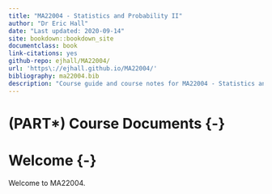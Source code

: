 ```yaml
---
title: "MA22004 - Statistics and Probability II"
author: "Dr Eric Hall"
date: "Last updated: 2020-09-14"
site: bookdown::bookdown_site
documentclass: book
link-citations: yes
github-repo: ejhall/MA22004/
url: 'https\://ejhall.github.io/MA22004/'
bibliography: ma22004.bib
description: "Course guide and course notes for MA22004 - Statistics and Probability II. Division of Mathematics, University of Dundee."
---
```




# (PART\*) Course Documents {-}

# Welcome {-}

Welcome to MA22004. 
